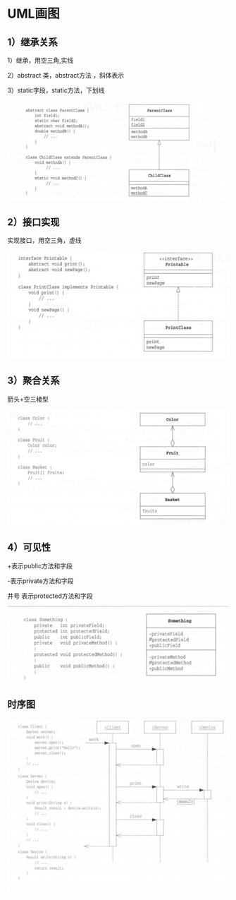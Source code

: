 # UML画图

## 1）继承关系

1）继承，用空三角,实线

2）abstract 类，abstract方法 ，斜体表示

3）static字段，static方法，下划线

![uml](./images/uml.png)

## 2）接口实现

实现接口，用空三角，虚线

![uml](./images/uml2.png)

## 3）聚合关系

箭头+空三棱型

![uml](./images/uml3.png)

## 4）可见性

+表示public方法和字段

-表示private方法和字段

井号 表示protected方法和字段 

![uml](./images/uml4.png)

## 时序图

![uml](./images/umltime.png)

